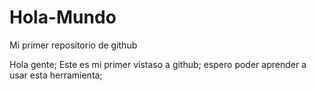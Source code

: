 # Hola-Mundo
 Mi primer repositorio de github
 
 Hola gente;
  Este es mi primer vistaso a github;
   espero poder aprender a usar esta herramienta;
